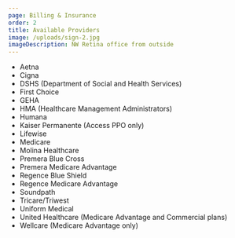 ```yaml
---
page: Billing & Insurance
order: 2
title: Available Providers
image: /uploads/sign-2.jpg
imageDescription: NW Retina office from outside
---
```

* Aetna
* Cigna
* DSHS (Department of Social and Health Services)
* First Choice
* GEHA
* HMA (Healthcare Management Administrators)
* Humana
* Kaiser Permanente (Access PPO only)
* Lifewise
* Medicare
* Molina Healthcare
* Premera Blue Cross
* Premera Medicare Advantage
* Regence Blue Shield
* Regence Medicare Advantage
* Soundpath
* Tricare/Triwest
* Uniform Medical
* United Healthcare (Medicare Advantage and Commercial plans)
* Wellcare (Medicare Advantage only)